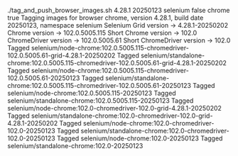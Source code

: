 ./tag_and_push_browser_images.sh 4.28.1 20250123 selenium false chrome true
Tagging images for browser chrome, version 4.28.1, build date 20250123, namespace selenium
Selenium Grid version -> 4.28.1-20250202
Chrome version -> 102.0.5005.115
Short Chrome version -> 102.0
ChromeDriver version -> 102.0.5005.61
Short ChromeDriver version -> 102.0
Tagged selenium/node-chrome:102.0.5005.115-chromedriver-102.0.5005.61-grid-4.28.1-20250202
Tagged selenium/standalone-chrome:102.0.5005.115-chromedriver-102.0.5005.61-grid-4.28.1-20250202
Tagged selenium/node-chrome:102.0.5005.115-chromedriver-102.0.5005.61-20250123
Tagged selenium/standalone-chrome:102.0.5005.115-chromedriver-102.0.5005.61-20250123
Tagged selenium/node-chrome:102.0.5005.115-20250123
Tagged selenium/standalone-chrome:102.0.5005.115-20250123
Tagged selenium/node-chrome:102.0-chromedriver-102.0-grid-4.28.1-20250202
Tagged selenium/standalone-chrome:102.0-chromedriver-102.0-grid-4.28.1-20250202
Tagged selenium/node-chrome:102.0-chromedriver-102.0-20250123
Tagged selenium/standalone-chrome:102.0-chromedriver-102.0-20250123
Tagged selenium/node-chrome:102.0-20250123
Tagged selenium/standalone-chrome:102.0-20250123
